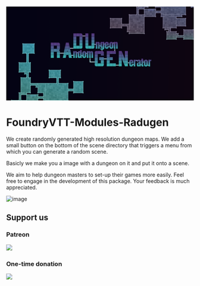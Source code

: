 ![image](https://github.com/EwoudLindemans/FoundryVTT-Modules-Radugen/blob/0.0.4/media/cover.png?raw=true)

# FoundryVTT-Modules-Radugen
We create randomly generated high resolution dungeon maps. 
We add a small button on the bottom of the scene directory that triggers a menu from which you can generate a random scene.

Basicly we make you a image with a dungeon on it and put it onto a scene.

We aim to help dungeon masters to set-up their games more easily.
Feel free to engage in the development of this package. Your feedback is much appreciated.


![image](https://user-images.githubusercontent.com/14161771/107837177-1174e300-6da0-11eb-843a-ad34bba0627a.png)

<h2>Support us</h2>
<h3>Patreon</h3>
<a href="https://www.patreon.com/bePatron?u=50065234">
  <img src="https://c5.patreon.com/external/logo/become_a_patron_button.png">
</a>
<h3>One-time donation</h3>
<a href="https://paypal.me/EwoudLindemans">
  <img src="https://www.paypalobjects.com/en_US/i/btn/btn_donateCC_LG.gif"/>
</a>
